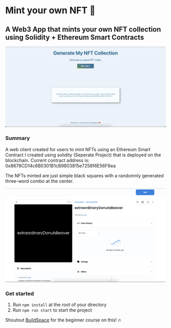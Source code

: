 # Mint your own NFT 👋 

## A Web3 App that mints your own NFT collection using Solidity + Ethereum Smart Contracts

![Screenshot](https://github.com/Mo-Ali98/mint-your-nft/blob/master/screenshots/Screenshot.png)

### Summary
A web client created for users to mint NFTs using an Ethereum Smart Contract I created using solidity (Seperate Project) that is deployed on the blockchain. 
Current contract address is: 0x8678CD14c6B0301B1cB9803815e7258f6E56F6ea

The NFTs minted are just simple black squares with a randomnly generated three-word combo at the center.

![Screenshot_2](https://github.com/Mo-Ali98/mint-your-nft/blob/master/screenshots/NFT_example.png)

### Get started
1. Run `npm install` at the root of your directory
2. Run `npm run start` to start the project

Shoutout [BuildSpace](https://buildspace.so/) for the beginner course on this! 🔥
